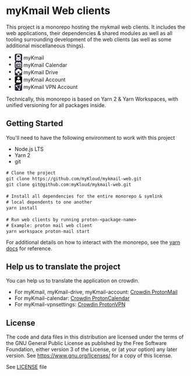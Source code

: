 # myKmail Web clients

This project is a monorepo hosting the mykmail web clients. It includes the web applications, their dependencies & shared modules as well as all tooling surrounding development of the web clients (as well as some additional miscellaneous things).

-   <img src="./applications/mail/src/assets/mail.svg" style="vertical-align: middle" height="20" width="20" /> <span style="vertical-align: middle; display: inline-block">myKmail</span>
-   <img src="./applications/calendar/src/assets/protoncalendar.svg" style="vertical-align: middle" height="20" width="20" /> <span style="vertical-align: middle; display: inline-block">myKmail Calendar</span>
-   <img src="./applications/drive/src/assets/protondrive.svg" style="vertical-align: middle" height="20" width="20" /> <span style="vertical-align: middle; display: inline-block">myKmail Drive</span>
-   <img src="./applications/account/src/assets/protonaccount.svg" style="vertical-align: middle" height="20" width="20" /> <span style="vertical-align: middle; display: inline-block">myKmail Account</span>
-   <img src="./applications/vpn-settings/src/assets/vpn.svg" style="vertical-align: middle" height="20" width="20" /> <span style="vertical-align: middle; display: inline-block">myKmail VPN Account</span>

Technically, this monorepo is based on Yarn 2 & Yarn Workspaces, with unified versioning for all packages inside.

## Getting Started

You'll need to have the following environment to work with this project

-   Node.js LTS
-   Yarn 2
-   git

```shell
# Clone the project
git clone https://github.com/myKloud/mykmail-web.git
git clone git@github.com:myKloud/mykmail-web.git

# Install all dependencies for the entire monorepo & symlink
# local dependents to one another
yarn install

# Run web clients by running proton-<package-name>
# Example: proton mail web client
yarn workspace proton-mail start
```

For additional details on how to interact with the monorepo, see the [yarn docs](https://yarnpkg.com/) for reference.

## Help us to translate the project

You can help us to translate the application on crowdin.

-   For myKmail, myKmail-drive, myKmail-account: [Crowdin ProtonMail](https://crowdin.com/project/protonmail)
-   For myKmail-calendar: [Crowdin ProtonCalendar](https://crowdin.com/project/proton-test-3)
-   For myKmail-vpnsettings: [Crowdin ProtonVPN](https://crowdin.com/project/protonvpn)

## License

The code and data files in this distribution are licensed under the terms of the GNU General Public License as published by the Free Software Foundation, either version 3 of the License, or (at your option) any later version. See https://www.gnu.org/licenses/ for a copy of this license.

See [LICENSE](LICENSE) file
